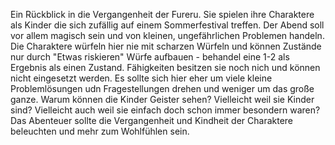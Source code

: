 Ein Rückblick in die Vergangenheit der Fureru. Sie spielen ihre Charaktere als Kinder die sich zufällig auf einem Sommerfestival treffen. Der Abend soll vor allem magisch sein und von kleinen, ungefährlichen Problemen handeln. Die Charaktere würfeln hier nie mit scharzen Würfeln und können Zustände nur durch "Etwas riskieren" Würfe aufbauen - behandel eine 1-2 als Ergebnis als einen Zustand. Fähigkeiten besitzen sie noch nich und können nicht eingesetzt werden. Es sollte sich hier eher um viele kleine Problemlösungen udn Fragestellungen drehen und weniger um das große ganze. Warum können die Kinder Geister sehen? Vielleicht weil sie Kinder sind? Vielleicht auch weil sie einfach doch schon immer besondern waren? Das Abenteuer sollte die Vergangenheit und Kindheit der Charaktere beleuchten und mehr zum Wohlfühlen sein. 